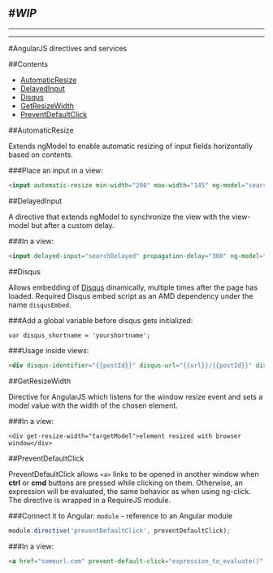 #*WIP*
---
---
---

#AngularJS directives and services

##Contents
* [AutomaticResize](#automatic_resize)
* [DelayedInput](#delayed_input)
* [Disqus](#disqus)
* [GetResizeWidth](#get_resize_width)
* [PreventDefaultClick](#prevent_default_click)


##<a id="automatic_resize"></a>AutomaticResize

Extends ngModel to enable automatic resizing of input fields horizontally based on contents.

###Place an input in a view:
```html
<input automatic-resize min-width="200" max-width="145" ng-model="search" type="text"/>
```




##<a id="delayed_input"></a>DelayedInput

A directive that extends ngModel to synchronize the view with the view-model but after a custom delay.

###In a view:
```html
<input delayed-input="searchDelayed" propagation-delay="300" ng-model="search" type="text"/>
```






##<a id="disqus"></a>Disqus

Allows embedding of [Disqus](http://disqus.com) dinamically, multiple times after the page has loaded. Required Disqus embed script as an AMD dependency under the name `disqusEmbed`.

###Add a global variable before disqus gets initialized:
```html
var disqus_shortname = 'yourshortname';
```

###Usage inside views:

```html
<div disqus-identifier="{{postId}}" disqus-url="{{url}}/{{postId}}" disqus></div>
```







##<a id="get_resize_width"></a>GetResizeWidth

Directive for AngularJS which listens for the window resize event and sets a model value with the width of the chosen element.

###In a view:
```
<div get-resize-width="targetModel">element resized with browser window</div>
```






##<a id="prevent_default_click"></a>PreventDefaultClick

PreventDefaultClick allows `<a>` links to be opened in another window when **ctrl** or **cmd** buttons are pressed while clicking on them. Otherwise, an expression will be evaluated, the same behavior as when using ng-click. The directive is wrapped in a RequireJS module.

###Connect it to Angular:
`module` - reference to an Angular module
```javascript
module.directive('preventDefaultClick', preventDefaultClick);
```

###In a view:
```html
<a href="someurl.com" prevent-default-click="expression_to_evaluate()" target="_blank">link</a>
```